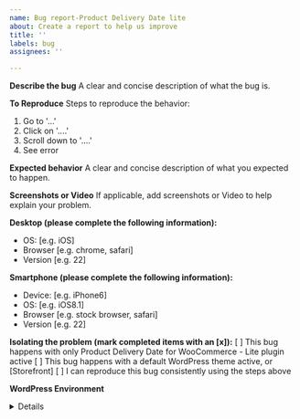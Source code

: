 ```yaml
---
name: Bug report-Product Delivery Date lite
about: Create a report to help us improve
title: ''
labels: bug
assignees: ''

---
```


**Describe the bug**
A clear and concise description of what the bug is.

**To Reproduce**
Steps to reproduce the behavior:
1. Go to '...'
2. Click on '....'
3. Scroll down to '....'
4. See error

**Expected behavior**
A clear and concise description of what you expected to happen.

**Screenshots or Video**
If applicable, add screenshots or Video to help explain your problem.

**Desktop (please complete the following information):**
 - OS: [e.g. iOS]
 - Browser [e.g. chrome, safari]
 - Version [e.g. 22]

**Smartphone (please complete the following information):**
 - Device: [e.g. iPhone6]
 - OS: [e.g. iOS8.1]
 - Browser [e.g. stock browser, safari]
 - Version [e.g. 22]

**Isolating the problem (mark completed items with an [x]):**
 [ ] This bug happens with only Product Delivery Date for WooCommerce - Lite plugin active
 [ ] This bug happens with a default WordPress theme active, or [Storefront]
 [ ] I can reproduce this bug consistently using the steps above

**WordPress Environment**
<details>
```
**Additional context**
Add any other context about the problem here.
